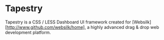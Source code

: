 # Tapestry
Tapestry is a CSS / LESS Dashboard UI framework created for [Websilk][http://www.github.com/websilk/home], a highly advanced drag & drop web development platform.
